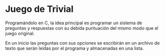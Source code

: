 # Juego de Trivial

Programándolo en C, la idea principal es programar un sistema de preguntas y
respuestas con su debida puntuación del mismo modo que el juego original.  

En un inicio las preguntas con sus opciones se escribirán en un archivo de 
texto que serán leídas por el programa y almacenadas en una lista.  
